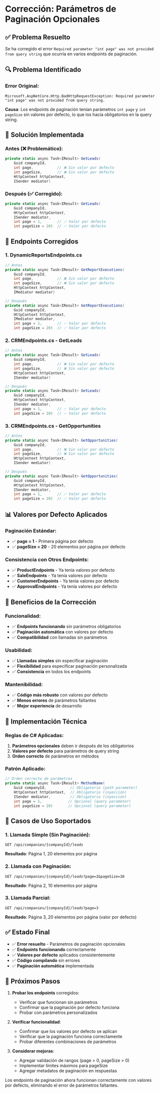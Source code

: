 # Corrección: Parámetros de Paginación Opcionales

## ✅ **Problema Resuelto**

Se ha corregido el error `Required parameter "int page" was not provided from query string` que ocurría en varios endpoints de paginación.

## 🔍 **Problema Identificado**

### **Error Original:**

```
Microsoft.AspNetCore.Http.BadHttpRequestException: Required parameter "int page" was not provided from query string.
```

**Causa**: Los endpoints de paginación tenían parámetros `int page` y `int pageSize` sin valores por defecto, lo que los hacía obligatorios en la query string.

## 🔄 **Solución Implementada**

### **Antes (❌ Problemático):**

```csharp
private static async Task<IResult> GetLeads(
    Guid companyId,
    int page,           // ❌ Sin valor por defecto
    int pageSize,       // ❌ Sin valor por defecto
    HttpContext httpContext,
    ISender mediator)
```

### **Después (✅ Corregido):**

```csharp
private static async Task<IResult> GetLeads(
    Guid companyId,
    HttpContext httpContext,
    ISender mediator,
    int page = 1,       // ✅ Valor por defecto
    int pageSize = 20)  // ✅ Valor por defecto
```

## 🔧 **Endpoints Corregidos**

### **1. DynamicReportsEndpoints.cs**

```csharp
// Antes
private static async Task<IResult> GetReportExecutions(
    Guid companyId,
    int page,           // ❌ Sin valor por defecto
    int pageSize,       // ❌ Sin valor por defecto
    HttpContext httpContext,
    IMediator mediator)

// Después
private static async Task<IResult> GetReportExecutions(
    Guid companyId,
    HttpContext httpContext,
    IMediator mediator,
    int page = 1,       // ✅ Valor por defecto
    int pageSize = 20)  // ✅ Valor por defecto
```

### **2. CRMEndpoints.cs - GetLeads**

```csharp
// Antes
private static async Task<IResult> GetLeads(
    Guid companyId,
    int page,           // ❌ Sin valor por defecto
    int pageSize,       // ❌ Sin valor por defecto
    HttpContext httpContext,
    ISender mediator)

// Después
private static async Task<IResult> GetLeads(
    Guid companyId,
    HttpContext httpContext,
    ISender mediator,
    int page = 1,       // ✅ Valor por defecto
    int pageSize = 20)  // ✅ Valor por defecto
```

### **3. CRMEndpoints.cs - GetOpportunities**

```csharp
// Antes
private static async Task<IResult> GetOpportunities(
    Guid companyId,
    int page,           // ❌ Sin valor por defecto
    int pageSize,       // ❌ Sin valor por defecto
    HttpContext httpContext,
    ISender mediator)

// Después
private static async Task<IResult> GetOpportunities(
    Guid companyId,
    HttpContext httpContext,
    ISender mediator,
    int page = 1,       // ✅ Valor por defecto
    int pageSize = 20)  // ✅ Valor por defecto
```

## 📊 **Valores por Defecto Aplicados**

### **Paginación Estándar:**

- ✅ **page = 1** - Primera página por defecto
- ✅ **pageSize = 20** - 20 elementos por página por defecto

### **Consistencia con Otros Endpoints:**

- ✅ **ProductEndpoints** - Ya tenía valores por defecto
- ✅ **SaleEndpoints** - Ya tenía valores por defecto
- ✅ **CustomerEndpoints** - Ya tenía valores por defecto
- ✅ **ApprovalEndpoints** - Ya tenía valores por defecto

## 🎯 **Beneficios de la Corrección**

### **Funcionalidad:**

- ✅ **Endpoints funcionando** sin parámetros obligatorios
- ✅ **Paginación automática** con valores por defecto
- ✅ **Compatibilidad** con llamadas sin parámetros

### **Usabilidad:**

- ✅ **Llamadas simples** sin especificar paginación
- ✅ **Flexibilidad** para especificar paginación personalizada
- ✅ **Consistencia** en todos los endpoints

### **Mantenibilidad:**

- ✅ **Código más robusto** con valores por defecto
- ✅ **Menos errores** de parámetros faltantes
- ✅ **Mejor experiencia** de desarrollo

## 🔧 **Implementación Técnica**

### **Reglas de C# Aplicadas:**

1. **Parámetros opcionales** deben ir después de los obligatorios
2. **Valores por defecto** para parámetros de query string
3. **Orden correcto** de parámetros en métodos

### **Patrón Aplicado:**

```csharp
// Orden correcto de parámetros
private static async Task<IResult> MethodName(
    Guid companyId,           // Obligatorio (path parameter)
    HttpContext httpContext,  // Obligatorio (inyección)
    ISender mediator,         // Obligatorio (inyección)
    int page = 1,            // Opcional (query parameter)
    int pageSize = 20)       // Opcional (query parameter)
```

## 🚀 **Casos de Uso Soportados**

### **1. Llamada Simple (Sin Paginación):**

```
GET /api/companies/{companyId}/leads
```

**Resultado**: Página 1, 20 elementos por página

### **2. Llamada con Paginación:**

```
GET /api/companies/{companyId}/leads?page=2&pageSize=10
```

**Resultado**: Página 2, 10 elementos por página

### **3. Llamada Parcial:**

```
GET /api/companies/{companyId}/leads?page=3
```

**Resultado**: Página 3, 20 elementos por página (valor por defecto)

## ✅ **Estado Final**

- ✅ **Error resuelto** - Parámetros de paginación opcionales
- ✅ **Endpoints funcionando** correctamente
- ✅ **Valores por defecto** aplicados consistentemente
- ✅ **Código compilando** sin errores
- ✅ **Paginación automática** implementada

## 🚀 **Próximos Pasos**

1. **Probar los endpoints** corregidos:

   - Verificar que funcionan sin parámetros
   - Confirmar que la paginación por defecto funciona
   - Probar con parámetros personalizados

2. **Verificar funcionalidad**:

   - Confirmar que los valores por defecto se aplican
   - Verificar que la paginación funciona correctamente
   - Probar diferentes combinaciones de parámetros

3. **Considerar mejoras**:
   - Agregar validación de rangos (page > 0, pageSize > 0)
   - Implementar límites máximos para pageSize
   - Agregar metadatos de paginación en respuestas

Los endpoints de paginación ahora funcionan correctamente con valores por defecto, eliminando el error de parámetros faltantes.


